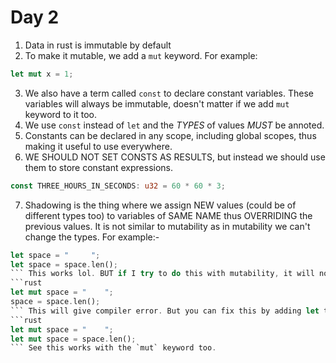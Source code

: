 # Day 2
1) Data in rust is immutable by default
2) To make it mutable, we add a `mut` keyword. For example:
```rust
let mut x = 1;
```
3) We also have a term called `const` to declare constant variables. These variables will always be immutable, doesn't matter if we add `mut` keyword to it too.
4) We use `const` instead of `let` and the _TYPES_ of values *MUST* be annoted.
5) Constants can be declared in any scope, including global scopes, thus making it useful to use everywhere.
6) WE SHOULD NOT SET CONSTS AS RESULTS, but instead we should use them to store constant expressions.
```rust
const THREE_HOURS_IN_SECONDS: u32 = 60 * 60 * 3;
```
7) Shadowing is the thing where we assign NEW values (could be of different types too) to variables of SAME NAME thus OVERRIDING the previous values. It is not
similar to mutability as in mutability we can't change the types. For example:-
```rust
let space = "     ";
let space = space.len();
``` This works lol. BUT if I try to do this with mutability, it will not work,
```rust
let mut space = "    ";
space = space.len();
``` This will give compiler error. But you can fix this by adding let to second line again. Thus creating new variable memory instead of referencing.
```rust
let mut space = "    ";
let mut space = space.len();
``` See this works with the `mut` keyword too.
